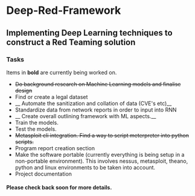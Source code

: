 # Deep-Red-Framework
## Implementing Deep Learning techniques to construct a Red Teaming solution
### Tasks
Items in __bold__ are currently being worked on.

* ~~Do background research on Machine Learning models and finalise design~~
* Find or create a legal dataset
* __ Automate the sanitization and collation of data (CVE's etc)__
* Standardize data from network reports in order to input into RNN
* __ Create overall outlining framework with ML aspects.__
* Train the models.
* Test the models.
* ~~Metasploit cli integration. Find a way to script meterpreter into python scripts.~~
* Program report creation section
* Make the software portable (currently everything is being setup in a non-portable environment). This involves nessus, metasploit, theano, python and linux environments to be taken into account.
* Project documentation

#### Please check back soon for more details.
